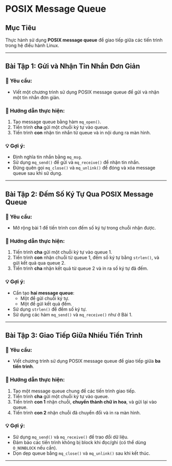 # POSIX Message Queue

## Mục Tiêu

Thực hành sử dụng **POSIX message queue** để giao tiếp giữa các tiến trình trong hệ điều hành Linux.

---

## Bài Tập 1: Gửi và Nhận Tin Nhắn Đơn Giản

### 📌 Yêu cầu:
- Viết một chương trình sử dụng POSIX message queue để gửi và nhận một tin nhắn đơn giản.

### 🔧 Hướng dẫn thực hiện:
1. Tạo message queue bằng hàm `mq_open()`.
2. Tiến trình **cha** gửi một chuỗi ký tự vào queue.
3. Tiến trình **con** nhận tin nhắn từ queue và in nội dung ra màn hình.

### 💡 Gợi ý:
- Định nghĩa tin nhắn bằng `mq_msg`.
- Sử dụng `mq_send()` để gửi và `mq_receive()` để nhận tin nhắn.
- Đừng quên gọi `mq_close()` và `mq_unlink()` để đóng và xóa message queue sau khi sử dụng.

---

## Bài Tập 2: Đếm Số Ký Tự Qua POSIX Message Queue

### 📌 Yêu cầu:
- Mở rộng bài 1 để tiến trình con đếm số ký tự trong chuỗi nhận được.

### 🔧 Hướng dẫn thực hiện:
1. Tiến trình **cha** gửi một chuỗi ký tự vào queue 1.
2. Tiến trình **con** nhận chuỗi từ queue 1, đếm số ký tự bằng `strlen()`, và gửi kết quả qua queue 2.
3. Tiến trình **cha** nhận kết quả từ queue 2 và in ra số ký tự đã đếm.

### 💡 Gợi ý:
- Cần tạo **hai message queue**:
  - Một để gửi chuỗi ký tự.
  - Một để gửi kết quả đếm.
- Sử dụng `strlen()` để đếm số ký tự.
- Sử dụng các hàm `mq_send()` và `mq_receive()` như ở Bài 1.

---

## Bài Tập 3: Giao Tiếp Giữa Nhiều Tiến Trình

### 📌 Yêu cầu:
- Viết chương trình sử dụng POSIX message queue để giao tiếp giữa **ba tiến trình**.

### 🔧 Hướng dẫn thực hiện:
1. Tạo một message queue chung để các tiến trình giao tiếp.
2. Tiến trình **cha** gửi một chuỗi ký tự vào queue.
3. Tiến trình **con 1** nhận chuỗi, **chuyển thành chữ in hoa**, và gửi lại vào queue.
4. Tiến trình **con 2** nhận chuỗi đã chuyển đổi và in ra màn hình.

### 💡 Gợi ý:
- Sử dụng `mq_send()` và `mq_receive()` để trao đổi dữ liệu.
- Đảm bảo các tiến trình không bị block khi đọc/ghi (có thể dùng `O_NONBLOCK` nếu cần).
- Dọn dẹp queue bằng `mq_close()` và `mq_unlink()` sau khi kết thúc.

---
